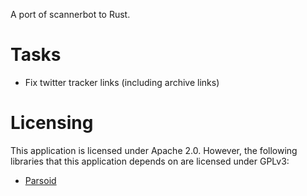 A port of scannerbot to Rust.

# Tasks

* Fix twitter tracker links (including archive links)

# Licensing

This application is licensed under Apache 2.0. However, the following
libraries that this application depends on are licensed under GPLv3:

* [Parsoid](https://gitlab.wikimedia.org/repos/mwbot-rs/mwbot/-/tree/main/parsoid)
